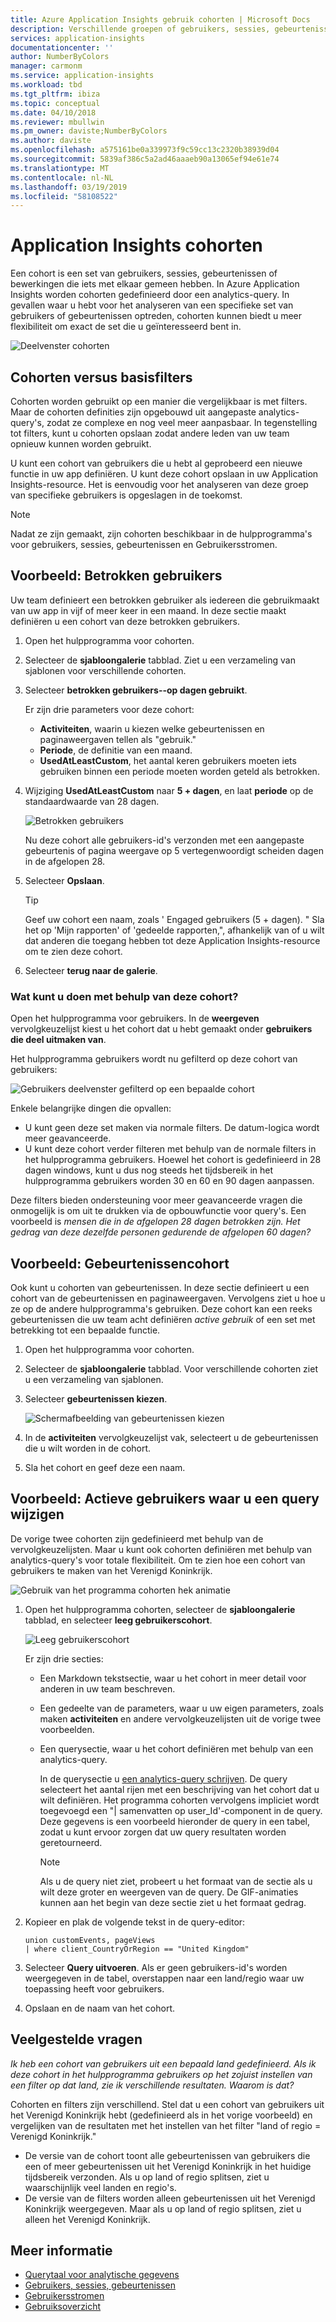 ```yaml
---
title: Azure Application Insights gebruik cohorten | Microsoft Docs
description: Verschillende groepen of gebruikers, sessies, gebeurtenissen of bewerkingen die iets hebben analyseren
services: application-insights
documentationcenter: ''
author: NumberByColors
manager: carmonm
ms.service: application-insights
ms.workload: tbd
ms.tgt_pltfrm: ibiza
ms.topic: conceptual
ms.date: 04/10/2018
ms.reviewer: mbullwin
ms.pm_owner: daviste;NumberByColors
ms.author: daviste
ms.openlocfilehash: a575161be0a339973f9c59cc13c2320b38939d04
ms.sourcegitcommit: 5839af386c5a2ad46aaaeb90a13065ef94e61e74
ms.translationtype: MT
ms.contentlocale: nl-NL
ms.lasthandoff: 03/19/2019
ms.locfileid: "58108522"
---
```

# <a name="application-insights-cohorts"></a>Application Insights cohorten

Een cohort is een set van gebruikers, sessies, gebeurtenissen of bewerkingen die iets met elkaar gemeen hebben. In Azure Application Insights worden cohorten gedefinieerd door een analytics-query. In gevallen waar u hebt voor het analyseren van een specifieke set van gebruikers of gebeurtenissen optreden, cohorten kunnen biedt u meer flexibiliteit om exact de set die u geïnteresseerd bent in.

![Deelvenster cohorten](./media/usage-cohorts/001.png)

## <a name="cohorts-versus-basic-filters"></a>Cohorten versus basisfilters

Cohorten worden gebruikt op een manier die vergelijkbaar is met filters. Maar de cohorten definities zijn opgebouwd uit aangepaste analytics-query's, zodat ze complexe en nog veel meer aanpasbaar. In tegenstelling tot filters, kunt u cohorten opslaan zodat andere leden van uw team opnieuw kunnen worden gebruikt.

U kunt een cohort van gebruikers die u hebt al geprobeerd een nieuwe functie in uw app definiëren. U kunt deze cohort opslaan in uw Application Insights-resource. Het is eenvoudig voor het analyseren van deze groep van specifieke gebruikers is opgeslagen in de toekomst.

> [!NOTE]
> Nadat ze zijn gemaakt, zijn cohorten beschikbaar in de hulpprogramma's voor gebruikers, sessies, gebeurtenissen en Gebruikersstromen.

## <a name="example-engaged-users"></a>Voorbeeld: Betrokken gebruikers

Uw team definieert een betrokken gebruiker als iedereen die gebruikmaakt van uw app in vijf of meer keer in een maand. In deze sectie maakt definiëren u een cohort van deze betrokken gebruikers.

1. Open het hulpprogramma voor cohorten.

2. Selecteer de **sjabloongalerie** tabblad. Ziet u een verzameling van sjablonen voor verschillende cohorten.

3. Selecteer **betrokken gebruikers--op dagen gebruikt**.

    Er zijn drie parameters voor deze cohort:
    * **Activiteiten**, waarin u kiezen welke gebeurtenissen en paginaweergaven tellen als "gebruik."
    * **Periode**, de definitie van een maand.
    * **UsedAtLeastCustom**, het aantal keren gebruikers moeten iets gebruiken binnen een periode moeten worden geteld als betrokken.

4. Wijziging **UsedAtLeastCustom** naar **5 + dagen**, en laat **periode** op de standaardwaarde van 28 dagen.

    ![Betrokken gebruikers](./media/usage-cohorts/003.png)

    Nu deze cohort alle gebruikers-id's verzonden met een aangepaste gebeurtenis of pagina weergave op 5 vertegenwoordigt scheiden dagen in de afgelopen 28.

5. Selecteer **Opslaan**.

   > [!TIP]
   > Geef uw cohort een naam, zoals ' Engaged gebruikers (5 + dagen). " Sla het op 'Mijn rapporten' of 'gedeelde rapporten,", afhankelijk van of u wilt dat anderen die toegang hebben tot deze Application Insights-resource om te zien deze cohort.

6. Selecteer **terug naar de galerie**.

### <a name="what-can-you-do-by-using-this-cohort"></a>Wat kunt u doen met behulp van deze cohort?

Open het hulpprogramma voor gebruikers. In de **weergeven** vervolgkeuzelijst kiest u het cohort dat u hebt gemaakt onder **gebruikers die deel uitmaken van**.

Het hulpprogramma gebruikers wordt nu gefilterd op deze cohort van gebruikers:

![Gebruikers deelvenster gefilterd op een bepaalde cohort](./media/usage-cohorts/004.png)

Enkele belangrijke dingen die opvallen:

* U kunt geen deze set maken via normale filters. De datum-logica wordt meer geavanceerde.
* U kunt deze cohort verder filteren met behulp van de normale filters in het hulpprogramma gebruikers. Hoewel het cohort is gedefinieerd in 28 dagen windows, kunt u dus nog steeds het tijdsbereik in het hulpprogramma gebruikers worden 30 en 60 en 90 dagen aanpassen.

Deze filters bieden ondersteuning voor meer geavanceerde vragen die onmogelijk is om uit te drukken via de opbouwfunctie voor query's. Een voorbeeld is _mensen die in de afgelopen 28 dagen betrokken zijn. Het gedrag van deze dezelfde personen gedurende de afgelopen 60 dagen?_

## <a name="example-events-cohort"></a>Voorbeeld: Gebeurtenissencohort

Ook kunt u cohorten van gebeurtenissen. In deze sectie definieert u een cohort van de gebeurtenissen en paginaweergaven. Vervolgens ziet u hoe u ze op de andere hulpprogramma's gebruiken. Deze cohort kan een reeks gebeurtenissen die uw team acht definiëren _active gebruik_ of een set met betrekking tot een bepaalde functie.

1. Open het hulpprogramma voor cohorten.

2. Selecteer de **sjabloongalerie** tabblad. Voor verschillende cohorten ziet u een verzameling van sjablonen.

3. Selecteer **gebeurtenissen kiezen**.

    ![Schermafbeelding van gebeurtenissen kiezen](./media/usage-cohorts/006.png)

4. In de **activiteiten** vervolgkeuzelijst vak, selecteert u de gebeurtenissen die u wilt worden in de cohort.

5. Sla het cohort en geef deze een naam.

## <a name="example-active-users-where-you-modify-a-query"></a>Voorbeeld: Actieve gebruikers waar u een query wijzigen

De vorige twee cohorten zijn gedefinieerd met behulp van de vervolgkeuzelijsten. Maar u kunt ook cohorten definiëren met behulp van analytics-query's voor totale flexibiliteit. Om te zien hoe een cohort van gebruikers te maken van het Verenigd Koninkrijk.

![Gebruik van het programma cohorten hek animatie](./media/usage-cohorts/cohorts0001.gif)

1. Open het hulpprogramma cohorten, selecteer de **sjabloongalerie** tabblad, en selecteer **leeg gebruikerscohort**.

    ![Leeg gebruikerscohort](./media/usage-cohorts/001.png)

    Er zijn drie secties:
   * Een Markdown tekstsectie, waar u het cohort in meer detail voor anderen in uw team beschreven.

   * Een gedeelte van de parameters, waar u uw eigen parameters, zoals maken **activiteiten** en andere vervolgkeuzelijsten uit de vorige twee voorbeelden.

   * Een querysectie, waar u het cohort definiëren met behulp van een analytics-query.

     In de querysectie u [een analytics-query schrijven](/azure/kusto/query). De query selecteert het aantal rijen met een beschrijving van het cohort dat u wilt definiëren. Het programma cohorten vervolgens impliciet wordt toegevoegd een "| samenvatten op user_Id'-component in de query. Deze gegevens is een voorbeeld hieronder de query in een tabel, zodat u kunt ervoor zorgen dat uw query resultaten worden geretourneerd.

     > [!NOTE]
     > Als u de query niet ziet, probeert u het formaat van de sectie als u wilt deze groter en weergeven van de query. De GIF-animaties kunnen aan het begin van deze sectie ziet u het formaat gedrag.

2. Kopieer en plak de volgende tekst in de query-editor:

    ```KQL
    union customEvents, pageViews
    | where client_CountryOrRegion == "United Kingdom"
    ```

3. Selecteer **Query uitvoeren**. Als er geen gebruikers-id's worden weergegeven in de tabel, overstappen naar een land/regio waar uw toepassing heeft voor gebruikers.

4. Opslaan en de naam van het cohort.

## <a name="frequently-asked-questions"></a>Veelgestelde vragen

_Ik heb een cohort van gebruikers uit een bepaald land gedefinieerd. Als ik deze cohort in het hulpprogramma gebruikers op het zojuist instellen van een filter op dat land, zie ik verschillende resultaten. Waarom is dat?_

Cohorten en filters zijn verschillend. Stel dat u een cohort van gebruikers uit het Verenigd Koninkrijk hebt (gedefinieerd als in het vorige voorbeeld) en vergelijken van de resultaten met het instellen van het filter "land of regio = Verenigd Koninkrijk."

* De versie van de cohort toont alle gebeurtenissen van gebruikers die een of meer gebeurtenissen uit het Verenigd Koninkrijk in het huidige tijdsbereik verzonden. Als u op land of regio splitsen, ziet u waarschijnlijk veel landen en regio's.
* De versie van de filters worden alleen gebeurtenissen uit het Verenigd Koninkrijk weergegeven. Maar als u op land of regio splitsen, ziet u alleen het Verenigd Koninkrijk.

## <a name="learn-more"></a>Meer informatie

* [Querytaal voor analytische gegevens](https://go.microsoft.com/fwlink/?linkid=856587)
* [Gebruikers, sessies, gebeurtenissen](usage-segmentation.md)
* [Gebruikersstromen](usage-flows.md)
* [Gebruiksoverzicht](usage-overview.md)